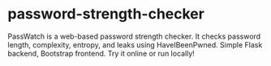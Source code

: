 # password-strength-checker
PassWatch is a web-based password strength checker. It checks password length, complexity, entropy, and leaks using HaveIBeenPwned. Simple Flask backend, Bootstrap frontend. Try it online or run locally!
